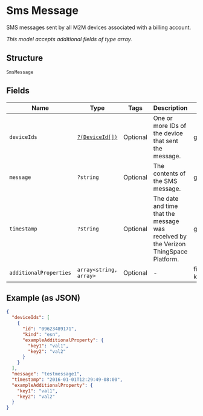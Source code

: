 
# Sms Message

SMS messages sent by all M2M devices associated with a billing account.

*This model accepts additional fields of type array.*

## Structure

`SmsMessage`

## Fields

| Name | Type | Tags | Description | Getter | Setter |
|  --- | --- | --- | --- | --- | --- |
| `deviceIds` | [`?(DeviceId[])`](../../doc/models/device-id.md) | Optional | One or more IDs of the device that sent the message. | getDeviceIds(): ?array | setDeviceIds(?array deviceIds): void |
| `message` | `?string` | Optional | The contents of the SMS message. | getMessage(): ?string | setMessage(?string message): void |
| `timestamp` | `?string` | Optional | The date and time that the message was received by the Verizon ThingSpace Platform. | getTimestamp(): ?string | setTimestamp(?string timestamp): void |
| `additionalProperties` | `array<string, array>` | Optional | - | findAdditionalProperty(string key): array | additionalProperty(string key, array value): void |

## Example (as JSON)

```json
{
  "deviceIds": [
    {
      "id": "09623489171",
      "kind": "esn",
      "exampleAdditionalProperty": {
        "key1": "val1",
        "key2": "val2"
      }
    }
  ],
  "message": "testmessage1",
  "timestamp": "2016-01-01T12:29:49-08:00",
  "exampleAdditionalProperty": {
    "key1": "val1",
    "key2": "val2"
  }
}
```

